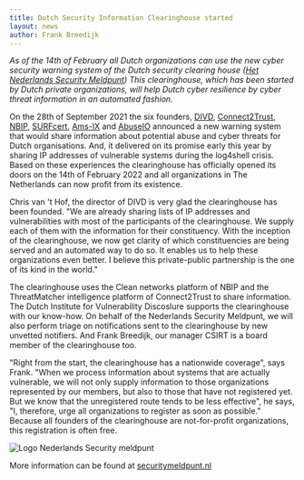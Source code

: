 ```yaml
---
title: Dutch Security Information Clearinghouse started
layout: news
author: Frank Breedijk
---
```

*As of the 14th of February all Dutch organizations can use the new cyber security warning system of the Dutch security clearing house ([Het Nederlands Security Meldpunt](https://www.securitymeldpunt.nl)) This clearinghouse, which has been started by Dutch private organizations, will help Dutch cyber resilience by cyber threat information in an automated fashion.*

On the 28th of September 2021 the six founders, [DIVD](https://divd.nl), [Connect2Trust](https://connect2trust.nl), [NBIP](https://nbip.nl), [SURFcert](https://surf.nl/surfcert-247-ondersteuning-bij-beveiligingsincidenten), [Ams-IX](https://ams-ix.net) and [AbuseIO](https://abuse.io) announced a new warning system that would share information about potential abuse and cyber threats for Dutch organisations. And, it delivered on its promise early this year by sharing IP addresses of vulnerable systems during the log4shell crisis. Based on these experiences the clearinghouse has officially opened its doors on the 14th of February 2022 and all organizations in The Netherlands can now profit from its existence.

Chris van 't Hof, the director of DIVD is very glad the clearinghouse has been founded. "We are already sharing lists of IP addresses and vulnerabilities with most of the participants of the clearinghouse. We supply each of them with the information for their constituency. With the inception of the clearinghouse, we now get clarity of which constituencies are being served and an automated way to do so. It enables us to help these organizations even better. I believe this private-public partnership is the one of its kind in the world."

The clearinghouse uses the Clean networks platform of NBIP and the ThreatMatcher intelligence platform of Connect2Trust to share information. The Dutch Institute for Vulnerability Discoslure supports the clearinghouse with our know-how. On behalf of the Nederlands Security Meldpunt, we will also perform triage on notifications sent to the clearinghouse by new unvetted notifiers. And Frank Breedijk, our manager CSIRT is a board member of the clearinghouse too. 

"Right from the start, the clearinghouse has a nationwide coverage", says Frank. "When we process information about systems that are actually vulnerable, we will not only supply information to those organizations represented by our members, but also to those that have not registered yet. But we know that the unregistered route tends to be less effective", he says, "I, therefore, urge all organizations to register as soon as possible." Because all founders of the clearinghouse are not-for-profit organizations, this registration is often free.

![Logo Nederlands Security meldpunt](/images/news/meldpunt_logo.svg)

More information can be found at [securitymeldpunt.nl](https://www.securitymeldpunt.nl)
